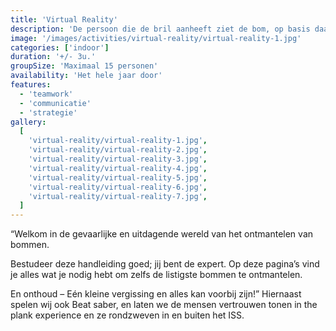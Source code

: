```yaml
---
title: 'Virtual Reality'
description: 'De persoon die de bril aanheeft ziet de bom, op basis daarvan moet de rest van het team dat de handleiding heeft de bom helpen ontmantelen.'
image: '/images/activities/virtual-reality/virtual-reality-1.jpg'
categories: ['indoor']
duration: '+/- 3u.'
groupSize: 'Maximaal 15 personen'
availability: 'Het hele jaar door'
features:
  - 'teamwork'
  - 'communicatie'
  - 'strategie'
gallery:
  [
    'virtual-reality/virtual-reality-1.jpg',
    'virtual-reality/virtual-reality-2.jpg',
    'virtual-reality/virtual-reality-3.jpg',
    'virtual-reality/virtual-reality-4.jpg',
    'virtual-reality/virtual-reality-5.jpg',
    'virtual-reality/virtual-reality-6.jpg',
    'virtual-reality/virtual-reality-7.jpg',
  ]
---
```


“Welkom in de gevaarlijke en uitdagende wereld van het ontmantelen van bommen.

Bestudeer deze handleiding goed; jij bent de expert. Op deze pagina’s vind je alles wat je nodig hebt om zelfs de listigste bommen te ontmantelen.

En onthoud – Eén kleine vergissing en alles kan voorbij zijn!”
Hiernaast spelen wij ook Beat saber, en laten we de mensen vertrouwen tonen in the plank experience en ze rondzweven in en buiten het ISS.
